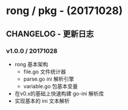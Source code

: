 # rong / pkg - (20171028)


## CHANGELOG - 更新日志

### v1.0.0 / 20171028
- rong 基本架构
    - file.go       文件统计器
    - parse.go      ini 解析引擎
    - variable.go   包基本变量
- 在v0.x的基础上快速构建 go-ini 解析库
- 实现基本的 ini 文本解析